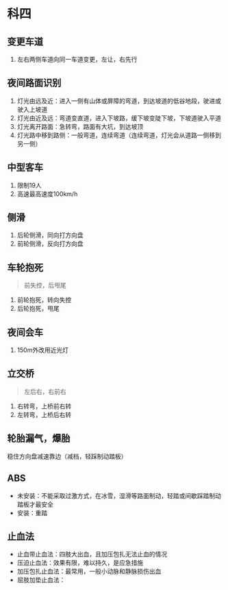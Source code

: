 # 科四
## 变更车道
1. 左右两侧车道向同一车道变更，左让，右先行

## 夜间路面识别
1. 灯光由远及近：进入一侧有山体或屏障的弯道，到达坡道的低谷地段，驶进或驶入上坡道
2. 灯光由近及远：弯道变直道，进入下坡路，缓下坡变陡下坡，下坡道驶入平道
3. 灯光离开路面：急转弯，路面有大坑，到达坡顶
4. 灯光路中移到路侧：一般弯道，连续弯道（连续弯道，灯光会从道路一侧移到另一侧）

## 中型客车
1. 限制19人
2. 高速最高速度100km/h

## 侧滑
1. 后轮侧滑，同向打方向盘
2. 前轮侧滑，反向打方向盘

## 车轮抱死
> 前失控，后甩尾
1. 前轮抱死，转向失控
2. 后轮抱死，甩尾

## 夜间会车
1. 150m外改用近光灯

## 立交桥
> 左后右，右前右
1. 右转弯，上桥前右转
2. 左转弯，上桥后右转

## 轮胎漏气，爆胎
稳住方向盘减速靠边（减档，轻踩制动踏板）

## ABS
- 未安装：不能采取过激方式，在冰雪，湿滑等路面制动，轻踏或间歇踩踏制动踏板才最安全
- 安装：重踏

## 止血法
- 止血带止血法：四肢大出血，且加压包扎无法止血的情况
- 压迫止血法：效果有限，难以持久，是应急措施
- 加压包扎止血法：最常用，一般小动脉和静脉损伤出血
- 屈肢加垫止血法：



